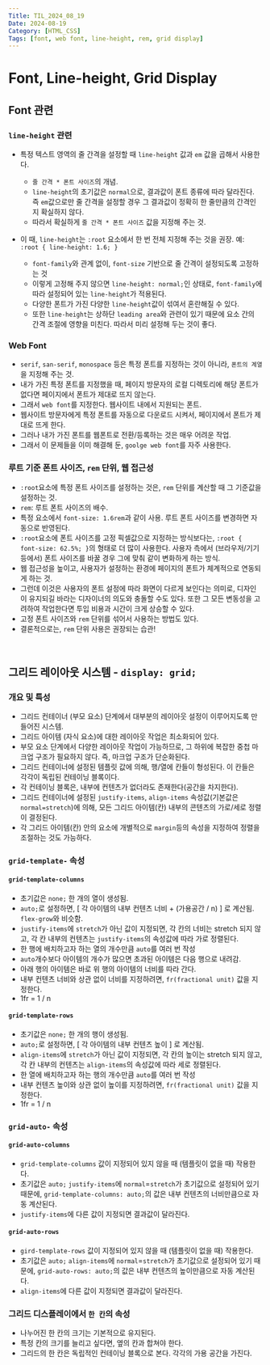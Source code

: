 ```yaml
---
Title: TIL_2024_08_19
Date: 2024-08-19
Category: [HTML_CSS]
Tags: [font, web font, line-height, rem, grid display]
---
```


# Font, Line-height, Grid Display

## Font 관련
### `line-height` 관련

- 특정 텍스트 영역의 줄 간격을 설정할 때 `line-height` 값과 `em` 값을 곱해서 사용한다.
    - `줄 간격 * 폰트 사이즈`의 개념.
    - `line-height`의 초기값은 `normal`으로, 결과값이 폰트 종류에 따라 달라진다. 즉 `em`값으로만 줄 간격을 설정할 경우 그 결과값이 정확히 한 줄만큼의 간격인지 확실하지 않다.
    - 따라서 확실하게 `줄 간격 * 폰트 사이즈` 값을 지정해 주는 것.

- 이 때, `line-height`는 `:root` 요소에서 한 번 전체 지정해 주는 것을 권장. 예: `:root { line-height: 1.6; }`
    - `font-family`와 관계 없이, `font-size` 기반으로 줄 간격이 설정되도록 고정하는 것
    - 이렇게 고정해 주지 않으면 `line-height: normal;`인 상태로, `font-family`에 따라 설정되어 있는 `line-height`가 적용된다.
    - 다양한 폰트가 가진 다양한 `line-height`값이 섞여서 혼란해질 수 있다.
    - 또한 `line-height`는 상하단 `leading area`와 관련이 있기 때문에 요소 간의 간격 조절에 영향을 미친다. 따라서 미리 설정해 두는 것이 좋다.


### Web Font
- `serif`, `san-serif`, `monospace` 등은 특정 폰트를 지정하는 것이 아니라, `폰트의 계열`을 지정해 주는 것.
- 내가 가진 특정 폰트를 지정했을 때, 페이지 방문자의 로컬 디렉토리에 해당 폰트가 없다면 페이지에서 폰트가 제대로 뜨지 않는다.
- 그래서 `web font`를 지정한다. 웹사이트 내에서 지원되는 폰트.
- 웹사이트 방문자에게 특정 폰트를 자동으로 다운로드 시켜서, 페이지에서 폰트가 제대로 뜨게 한다.
- 그러나 내가 가진 폰트를 웹폰트로 전환/등록하는 것은 매우 어려운 작업.
- 그래서 이 문제들을 이미 해결해 둔, `goolge web font`를 자주 사용한다.

### 루트 기준 폰트 사이즈, `rem` 단위, 웹 접근성
- `:root`요소에 특정 폰트 사이즈를 설정하는 것은, `rem` 단위를 계산할 때 그 기준값을 설정하는 것.
- `rem`: 루트 폰트 사이즈의 배수.
- 특정 요소에서 `font-size: 1.6rem`과 같이 사용. 루트 폰트 사이즈를 변경하면 자동으로 반영된다.
- `:root`요소에 폰트 사이즈를 고정 픽셀값으로 지정하는 방식보다는, `:root { font-size: 62.5%; }`의 형태로 더 많이 사용한다. 사용자 측에서 (브라우저/기기 등에서) 폰트 사이즈를 바꿀 경우 그에 맞춰 같이 변화하게 하는 방식.
- 웹 접근성을 높이고, 사용자가 설정하는 환경에 페이지의 폰트가 체계적으로 연동되게 하는 것.
- 그런데 이것은 사용자의 폰트 설정에 따라 화면이 다르게 보인다는 의미로, 디자인이 유지되길 바라는 디자이너의 의도와 충돌할 수도 있다. 또한 그 모든 변동성을 고려하여 작업한다면 투입 비용과 시간이 크게 상승할 수 있다.
- 고정 폰트 사이즈와 `rem` 단위를 섞어서 사용하는 방법도 있다.
- 결론적으로는, `rem` 단위 사용은 권장되는 습관! 

<br>

## 그리드 레이아웃 시스템 - `display: grid;`

### 개요 및 특성
- 그리드 컨테이너 (부모 요소) 단계에서 대부분의 레이아웃 설정이 이루어지도록 만들어진 시스템.
- 그리드 아이템 (자식 요소)에 대한 레이아웃 작업은 최소화되어 있다.
- 부모 요소 단계에서 다양한 레이아웃 작업이 가능하므로, 그 하위에 복잡한 중첩 마크업 구조가 필요하지 않다. 즉, 마크업 구조가 단순화된다.
- 그리드 컨테이너에 설정된 템플릿 값에 의해, 행/열에 칸들이 형성된다. 이 칸들은 각각이 독립된 컨테이닝 블록이다.
- 각 컨테이닝 블록은, 내부에 컨텐츠가 없더라도 존재한다(공간을 차지한다).
- 그리드 컨테이너에 설정된 `justify-items`, `align-items` 속성값(기본값은 `normal=stretch`)에 의해, 모든 그리드 아이템(칸) 내부의 콘텐츠의 가로/세로 정렬이 결정된다.
- 각 그리드 아이템(칸) 안의 요소에 개별적으로 `margin`등의 속성을 지정하여 정렬을 조절하는 것도 가능하다.

### `grid-template-` 속성

#### `grid-template-columns`
- 초기값은 `none;` 한 개의 열이 생성됨.
- `auto;`로 설정하면, [ 각 아이템의 내부 컨텐츠 너비 + (가용공간 / n) ] 로 계산됨. `flex-grow`와 비슷함.
- `justify-items`에 `stretch`가 아닌 값이 지정되면, 각 칸의 너비는 stretch 되지 않고, 각 칸 내부의 컨텐츠는 `justify-items`의 속성값에 따라 가로 정렬된다.
- 한 행에 배치하고자 하는 열의 개수만큼 `auto`를 여러 번 작성
- `auto`개수보다 아이템의 개수가 많으면 초과된 아이템은 다음 행으로 내려감.
- 아래 행의 아이템은 바로 위 행의 아이템의 너비를 따라 간다.
- 내부 컨텐츠 너비와 상관 없이 너비를 지정하려면, `fr(fractional unit)` 값을 지정한다.
- 1fr = 1 / n

#### `grid-template-rows`
- 초기값은 `none;` 한 개의 행이 생성됨.
- `auto;`로 설정하면, [ 각 아이템의 내부 컨텐츠 높이 ] 로 계산됨.
- `align-items`에 `stretch`가 아닌 값이 지정되면, 각 칸의 높이는 stretch 되지 않고, 각 칸 내부의 컨텐츠는 `align-items`의 속성값에 따라 세로 정렬된다.
- 한 열에 배치하고자 하는 행의 개수만큼 `auto`를 여러 번 작성
- 내부 컨텐츠 높이와 상관 없이 높이를 지정하려면, `fr(fractional unit)` 값을 지정한다.
- 1fr = 1 / n

### `grid-auto-` 속성

#### `grid-auto-columns`
- `grid-template-columns` 값이 지정되어 있지 않을 때 (템플릿이 없을 때) 작용한다.
- 초기값은 `auto;` `justify-items`에 `normal`=`stretch`가 초기값으로 설정되어 있기 때문에, `grid-template-columns: auto;`의 값은 내부 컨텐츠의 너비만큼으로 자동 계산된다.
- `justify-items`에 다른 값이 지정되면 결과값이 달라진다.

#### `grid-auto-rows`
- `gird-template-rows` 값이 지정되어 있지 않을 때 (템플릿이 없을 때) 작용한다.
- 초기값은 `auto;` `align-items`에 `normal`=`stretch`가 초기값으로 설정되어 있기 때문에, `grid-auto-rows: auto;`의 값은 내부 컨텐츠의 높이만큼으로 자동 계산된다.
- `align-items`에 다른 값이 지정되면 결과값이 달라진다.


### 그리드 디스플레이에서 `한 칸`의 속성
- 나누어진 한 칸의 크기는 기본적으로 유지된다.
- 특정 칸의 크기를 늘리고 싶다면, 옆의 칸과 합쳐야 한다.
- 그리드의 한 칸은 독립적인 컨테이닝 블록으로 본다. 각각의 가용 공간을 가진다.